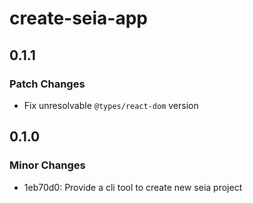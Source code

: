 # create-seia-app

## 0.1.1

### Patch Changes

- Fix unresolvable `@types/react-dom` version

## 0.1.0

### Minor Changes

- 1eb70d0: Provide a cli tool to create new seia project
